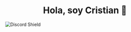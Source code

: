 <div align="center">
<h1 align="center">Hola, soy Cristian 👋</h1>
</div>

![Discord Shield]([https://discordapp.com/api/guilds/807719549075980308/widget.png?style=shield](https://discord.com/channels/1261468346805780541/1261468346805780543))

